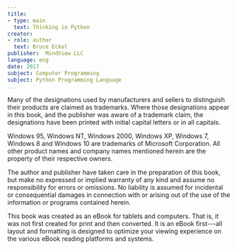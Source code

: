 ```yaml
---
title:
- type: main
  text: Thinking in Python
creator:
- role: author
  text: Bruce Eckel
publisher:  MindView LLC
language: eng
date: 2017
subject: Computer Programming
subject: Python Programming Language
...
```



Many of the designations used by manufacturers and sellers to distinguish their
products are claimed as trademarks. Where those designations appear in this
book, and the publisher was aware of a trademark claim, the designations have
been printed with initial capital letters or in all capitals.

Windows 95, Windows NT, Windows 2000, Windows XP, Windows 7, Windows 8 and
Windows 10 are trademarks of Microsoft Corporation. All other product names and
company names mentioned herein are the property of their respective owners.

The author and publisher have taken care in the preparation of this book, but
make no expressed or implied warranty of any kind and assume no responsibility
for errors or omissions. No liability is assumed for incidental or consequential
damages in connection with or arising out of the use of the information or
programs contained herein.

This book was created as an eBook for tablets and computers. That is, it was not
first created for print and then converted. It is an eBook first---all layout
and formatting is designed to optimize your viewing experience on the various
eBook reading platforms and systems.

